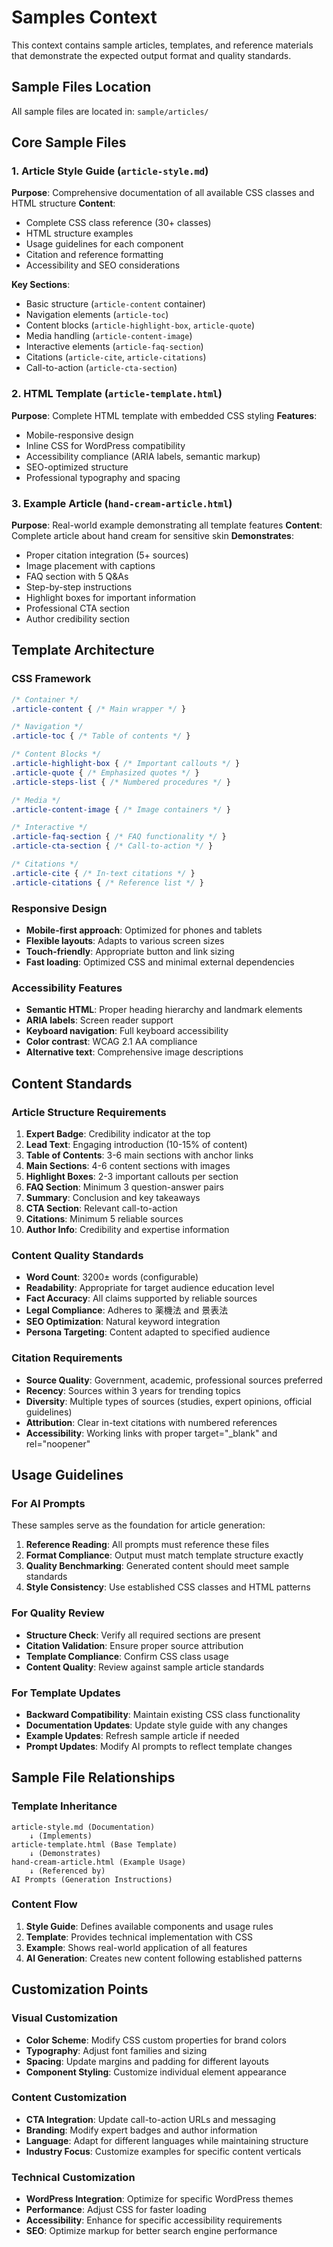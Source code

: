 # Samples Context

This context contains sample articles, templates, and reference materials that demonstrate the expected output format and quality standards.

## Sample Files Location
All sample files are located in: `sample/articles/`

## Core Sample Files

### 1. Article Style Guide (`article-style.md`)
**Purpose**: Comprehensive documentation of all available CSS classes and HTML structure
**Content**:
- Complete CSS class reference (30+ classes)
- HTML structure examples
- Usage guidelines for each component
- Citation and reference formatting
- Accessibility and SEO considerations

**Key Sections**:
- Basic structure (`article-content` container)
- Navigation elements (`article-toc`)
- Content blocks (`article-highlight-box`, `article-quote`)
- Media handling (`article-content-image`)
- Interactive elements (`article-faq-section`)
- Citations (`article-cite`, `article-citations`)
- Call-to-action (`article-cta-section`)

### 2. HTML Template (`article-template.html`)
**Purpose**: Complete HTML template with embedded CSS styling
**Features**:
- Mobile-responsive design
- Inline CSS for WordPress compatibility
- Accessibility compliance (ARIA labels, semantic markup)
- SEO-optimized structure
- Professional typography and spacing

### 3. Example Article (`hand-cream-article.html`)
**Purpose**: Real-world example demonstrating all template features
**Content**: Complete article about hand cream for sensitive skin
**Demonstrates**:
- Proper citation integration (5+ sources)
- Image placement with captions
- FAQ section with 5 Q&As
- Step-by-step instructions
- Highlight boxes for important information
- Professional CTA section
- Author credibility section

## Template Architecture

### CSS Framework
```css
/* Container */
.article-content { /* Main wrapper */ }

/* Navigation */
.article-toc { /* Table of contents */ }

/* Content Blocks */
.article-highlight-box { /* Important callouts */ }
.article-quote { /* Emphasized quotes */ }
.article-steps-list { /* Numbered procedures */ }

/* Media */
.article-content-image { /* Image containers */ }

/* Interactive */
.article-faq-section { /* FAQ functionality */ }
.article-cta-section { /* Call-to-action */ }

/* Citations */
.article-cite { /* In-text citations */ }
.article-citations { /* Reference list */ }
```

### Responsive Design
- **Mobile-first approach**: Optimized for phones and tablets
- **Flexible layouts**: Adapts to various screen sizes
- **Touch-friendly**: Appropriate button and link sizing
- **Fast loading**: Optimized CSS and minimal external dependencies

### Accessibility Features
- **Semantic HTML**: Proper heading hierarchy and landmark elements
- **ARIA labels**: Screen reader support
- **Keyboard navigation**: Full keyboard accessibility
- **Color contrast**: WCAG 2.1 AA compliance
- **Alternative text**: Comprehensive image descriptions

## Content Standards

### Article Structure Requirements
1. **Expert Badge**: Credibility indicator at the top
2. **Lead Text**: Engaging introduction (10-15% of content)
3. **Table of Contents**: 3-6 main sections with anchor links
4. **Main Sections**: 4-6 content sections with images
5. **Highlight Boxes**: 2-3 important callouts per section
6. **FAQ Section**: Minimum 3 question-answer pairs
7. **Summary**: Conclusion and key takeaways
8. **CTA Section**: Relevant call-to-action
9. **Citations**: Minimum 5 reliable sources
10. **Author Info**: Credibility and expertise information

### Content Quality Standards
- **Word Count**: 3200± words (configurable)
- **Readability**: Appropriate for target audience education level
- **Fact Accuracy**: All claims supported by reliable sources
- **Legal Compliance**: Adheres to 薬機法 and 景表法
- **SEO Optimization**: Natural keyword integration
- **Persona Targeting**: Content adapted to specified audience

### Citation Requirements
- **Source Quality**: Government, academic, professional sources preferred
- **Recency**: Sources within 3 years for trending topics
- **Diversity**: Multiple types of sources (studies, expert opinions, official guidelines)
- **Attribution**: Clear in-text citations with numbered references
- **Accessibility**: Working links with proper target="_blank" and rel="noopener"

## Usage Guidelines

### For AI Prompts
These samples serve as the foundation for article generation:
1. **Reference Reading**: All prompts must reference these files
2. **Format Compliance**: Output must match template structure exactly
3. **Quality Benchmarking**: Generated content should meet sample standards
4. **Style Consistency**: Use established CSS classes and HTML patterns

### For Quality Review
- **Structure Check**: Verify all required sections are present
- **Citation Validation**: Ensure proper source attribution
- **Template Compliance**: Confirm CSS class usage
- **Content Quality**: Review against sample article standards

### For Template Updates
- **Backward Compatibility**: Maintain existing CSS class functionality
- **Documentation Updates**: Update style guide with any changes
- **Example Updates**: Refresh sample article if needed
- **Prompt Updates**: Modify AI prompts to reflect template changes

## Sample File Relationships

### Template Inheritance
```
article-style.md (Documentation)
    ↓ (Implements)
article-template.html (Base Template)
    ↓ (Demonstrates)
hand-cream-article.html (Example Usage)
    ↓ (Referenced by)
AI Prompts (Generation Instructions)
```

### Content Flow
1. **Style Guide**: Defines available components and usage rules
2. **Template**: Provides technical implementation with CSS
3. **Example**: Shows real-world application of all features
4. **AI Generation**: Creates new content following established patterns

## Customization Points

### Visual Customization
- **Color Scheme**: Modify CSS custom properties for brand colors
- **Typography**: Adjust font families and sizing
- **Spacing**: Update margins and padding for different layouts
- **Component Styling**: Customize individual element appearance

### Content Customization
- **CTA Integration**: Update call-to-action URLs and messaging
- **Branding**: Modify expert badges and author information
- **Language**: Adapt for different languages while maintaining structure
- **Industry Focus**: Customize examples for specific content verticals

### Technical Customization
- **WordPress Integration**: Optimize for specific WordPress themes
- **Performance**: Adjust CSS for faster loading
- **Accessibility**: Enhance for specific accessibility requirements
- **SEO**: Optimize markup for better search engine performance
